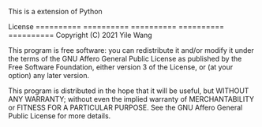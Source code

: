 This is a extension of Python

License
========== ========== ========== ========== ==========
Copyright (C) 2021 Yile WangThis program is free software: you can redistribute it and/or modifyit under the terms of the GNU Affero General Public License aspublished by the Free Software Foundation, either version 3 of theLicense, or (at your option) any later version.This program is distributed in the hope that it will be useful,but WITHOUT ANY WARRANTY; without even the implied warranty ofMERCHANTABILITY or FITNESS FOR A PARTICULAR PURPOSE.  See theGNU Affero General Public License for more details.